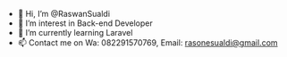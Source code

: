 - 👋 Hi, I’m @RaswanSualdi
- 👀 I’m interest in Back-end Developer
- 🌱 I’m currently learning Laravel
- 📫 Contact me on Wa: 082291570769, Email: rasonesualdi@gmail.com


